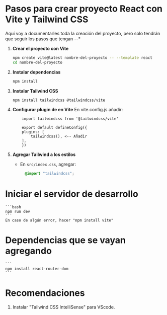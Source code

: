 # Pasos para crear proyecto React con Vite y Tailwind CSS

Aquí voy a documentarles toda la creación del proyecto, pero solo tendrán que seguir los pasos que tengan --*

1. **Crear el proyecto con Vite**
    ```bash
    npm create vite@latest nombre-del-proyecto -- --template react
    cd nombre-del-proyecto
    ```

2. **Instalar dependencias**
    ```bash
    npm install 
    ```

3. **Instalar Tailwind CSS**
    ```bash
    npm install tailwindcss @tailwindcss/vite
    ```

4. **Configurar plugin de en Vite**
    En vite.config.js añadir:
    ```
        import tailwindcss from '@tailwindcss/vite'
        
        export default defineConfig({
        plugins: [
            tailwindcss(), <-- Añadir
        ],
        })
    ```

5. **Agregar Tailwind a los estilos**
    - En `src/index.css`, agregar:
      ```css
        @import "tailwindcss";
      ```

# **Iniciar el servidor de desarrollo**
    ```bash
    npm run dev
    ```
    En caso de algún error, hacer "npm install vite"

# **Dependencias que se vayan agregando**
    ```
    npm install react-router-dom
    ```

# Recomendaciones
1. Instalar "Tailwind CSS IntelliSense" para VScode.
